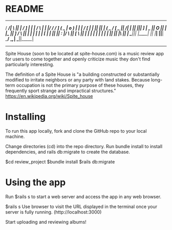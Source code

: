 # README

  _____ ____ ____  ______    ___      __ __   ___   __ __  _____   ___ 
 / ___/|    \    ||      |  /  _]    |  |  | /   \ |  |  |/ ___/  /  _]
(   \_ |  o  )  | |      | /  [_     |  |  ||     ||  |  (   \_  /  [_ 
 \__  ||   _/|  | |_|  |_||    _]    |  _  ||  O  ||  |  |\__  ||    _]
 /  \ ||  |  |  |   |  |  |   [_     |  |  ||     ||  :  |/  \ ||   [_ 
 \    ||  |  |  |   |  |  |     |    |  |  ||     ||     |\    ||     |
  \___||__| |____|  |__|  |_____|    |__|__| \___/  \__,_| \___||_____|
                                                                       
-------------------------------------------------------------------------

Spite House (soon to be located at spite-house.com) is a music review app for users to come together and openly criticize music they don't find particularly interesting.

The definition of a Spite House is "a building constructed or substantially modified to irritate neighbors or any party with land stakes. Because long-term occupation is not the primary purpose of these houses, they frequently sport strange and impractical structures." 
<https://en.wikipedia.org/wiki/Spite_house>

# Installing
To run this app locally, fork and clone the GitHub repo to your local machine.

Change directories (cd) into the repo directory. Run bundle install to install dependencies, and rails db:migrate to create the database.

$cd review_project 
$bundle install
$rails db:migrate

# Using the app

Run $rails s to start a web server and access the app in any web browser.

$rails s
Use browser to visit the URL displayed in the terminal once your server is fully running. (http://localhost:3000)

Start uploading and reviewing albums!